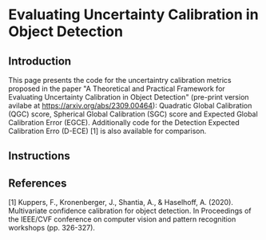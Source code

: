 # Evaluating Uncertainty Calibration in Object Detection

## Introduction

This page presents the code for the uncertaintry calibration metrics proposed in the paper "A Theoretical and Practical Framework for Evaluating Uncertainty Calibration in Object Detection" (pre-print version avilabe at https://arxiv.org/abs/2309.00464): Quadratic Global Calibration (QGC) score, Spherical Global Calibration (SGC) score and Expected Global Calibration Error (EGCE). Additionally code for the Detection Expected Calibration Erro (D-ECE) [1] is also available for comparison.

## Instructions


## References

[1] Kuppers, F., Kronenberger, J., Shantia, A., & Haselhoff, A. (2020). Multivariate confidence calibration for object detection. In Proceedings of the IEEE/CVF conference on computer vision and pattern recognition workshops (pp. 326-327).
